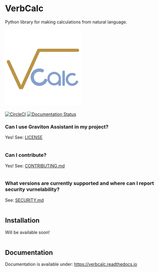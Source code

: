 # VerbCalc
Python library for making calculations from natural language.<br><br>
![logo](extras/logo_small.png)<br><br>
[![CircleCI](https://circleci.com/gh/ErykPiasecki07/VerbCalc/tree/main.svg?style=svg)](https://circleci.com/gh/ErykPiasecki07/VerbCalc/tree/main)
[![Documentation Status](https://readthedocs.org/projects/verbcalc/badge/?version=latest)](https://verbcalc.readthedocs.io/en/latest/?badge=latest)
### Can I use Graviton Assistant in my project?
Yes! See: [LICENSE](LICENSE)<br><br>
### Can I contribute?
Yes! See: [CONTRIBUTING.md](CONTRIBUTING.md)<br><br>
### What versions are currently supported and where can I report security vurnelability?
See: [SECURITY.md](SECURITY.md)<br><br>
## Installation
Will be available soon!<br><br>
## Documentation
Documentation is available under: https://verbcalc.readthedocs.io
